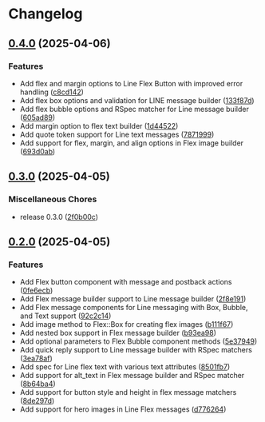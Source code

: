 # Changelog

## [0.4.0](https://github.com/elct9620/line-message-builder/compare/v0.3.0...v0.4.0) (2025-04-06)


### Features

* Add flex and margin options to Line Flex Button with improved error handling ([c8cd142](https://github.com/elct9620/line-message-builder/commit/c8cd1427528d5495d13bf93898da4638588065ae))
* Add flex box options and validation for LINE message builder ([133f87d](https://github.com/elct9620/line-message-builder/commit/133f87ddb3fd2a093947db0aef6363cd4c150701))
* Add flex bubble options and RSpec matcher for Line message builder ([605ad89](https://github.com/elct9620/line-message-builder/commit/605ad89870a53c55182f96db5f2738b5c347f0dc))
* Add margin option to flex text builder ([1d44522](https://github.com/elct9620/line-message-builder/commit/1d44522a44218bedab3d2009ef483ed112784248))
* Add quote token support for Line text messages ([7871999](https://github.com/elct9620/line-message-builder/commit/7871999dfc7032e75e5407c8b16bed7ef7dd28b8))
* Add support for flex, margin, and align options in Flex image builder ([693d0ab](https://github.com/elct9620/line-message-builder/commit/693d0abf5ef524b2e6d075f3c7e65eca49cf7f27))

## [0.3.0](https://github.com/elct9620/line-message-builder/compare/v0.2.0...v0.3.0) (2025-04-05)


### Miscellaneous Chores

* release 0.3.0 ([2f0b00c](https://github.com/elct9620/line-message-builder/commit/2f0b00c875a2d547c576e383aaeeae3bf777e898))

## [0.2.0](https://github.com/elct9620/line-message-builder/compare/v0.1.0...v0.2.0) (2025-04-05)


### Features

* Add Flex button component with message and postback actions ([0fe6ecb](https://github.com/elct9620/line-message-builder/commit/0fe6ecb4cdf17e180c4ca0230a810a6d62bead9b))
* Add Flex message builder support to Line message builder ([2f8e191](https://github.com/elct9620/line-message-builder/commit/2f8e191d466e94763b66829520e3f6de3bc83be7))
* Add Flex message components for Line messaging with Box, Bubble, and Text support ([92c2c14](https://github.com/elct9620/line-message-builder/commit/92c2c14be36307993452d1705110c8ffecd162da))
* Add image method to Flex::Box for creating flex images ([b111f67](https://github.com/elct9620/line-message-builder/commit/b111f67c50777855df09cf2fc7441dea21b13c5b))
* Add nested box support in Flex message builder ([b93ea98](https://github.com/elct9620/line-message-builder/commit/b93ea98130de3011bebbc9c216fbfa1de35c8270))
* Add optional parameters to Flex Bubble component methods ([5e37949](https://github.com/elct9620/line-message-builder/commit/5e379492c6235756e9c3e0ce2489da2202e59e45))
* Add quick reply support to Line message builder with RSpec matchers ([3ea78af](https://github.com/elct9620/line-message-builder/commit/3ea78af7cb0f4334e6d36b6b1567405ef6eb27f4))
* Add spec for Line flex text with various text attributes ([8501fb7](https://github.com/elct9620/line-message-builder/commit/8501fb7803bf679697034b9d113714557eaea6c3))
* Add support for alt_text in Flex message builder and RSpec matcher ([8b64ba4](https://github.com/elct9620/line-message-builder/commit/8b64ba4566245d10e95aaf88ed303c69f7eeecb2))
* Add support for button style and height in flex message matchers ([8de297d](https://github.com/elct9620/line-message-builder/commit/8de297d88a1d4276d6ceb221777b006cccb71257))
* Add support for hero images in Line Flex messages ([d776264](https://github.com/elct9620/line-message-builder/commit/d776264e6e276bd4048362ff3cdb6cc9dda91643))

